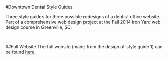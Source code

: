 #Downtown Dental Style Guides

Three style guides for three possible redesigns of a dentist office website. Part of a comprehensive web design project at the Fall 2014 Iron Yard web design course in Greenville, SC. 

<br>

##Full Website
The full website (made from the design of style guide 1) can be found [here](http://michellechild.github.io/downtowndental_styleguides/). 